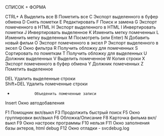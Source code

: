 СПИСОК + ФОРМА

CTRL+
A       Выделить все
B       Пометить все
C       Экспорт выделенного в буфер обмена
D       Снять пометки
E       Редактировать
F       Поиск и замена
G       Экспорт помеченного в HTML
H       Экспорт выделенного в HTML
I       Инвертировать пометки
J       Инвертировать выделенное
K       Изменить метку помеченных
L       Изменить метку выделенных
M       Посмотреть (или Enter)
N       Добавить новый фильм
O       Экспорт помеченного в эксел
P       Экспорт выделенного в эксел
Q       Окно фильтра
R       Получить обложку для помеченных
S       Сортировать по пометкам
T       Получить обложку для выделенных
U       Должник выделенных
V       Выделить помеченное
W       Копия строки
X       Экспорт помеченного в буфер обмена
Y       Должник помеченных
Z       Пометить выделенное

DEL        	Удалить выделенные строки              
Shift+DEL	Удалить помеченные строки
+               Объеденить помеченные записи
Insert          Окно автодобавления

F1		Помощник вкл/выкл
F3		Продолжить быстрый поиск
F5              Окно группировки вкл/выкл
F6		Обложка/Описание
F8		Карточка фильма вкл/выкл
F9 		Окно настроек программы
F10 нельзя
F11		Окно заполнения базы актеров, html debug
F12		Окно отладки - svcdebug.log
